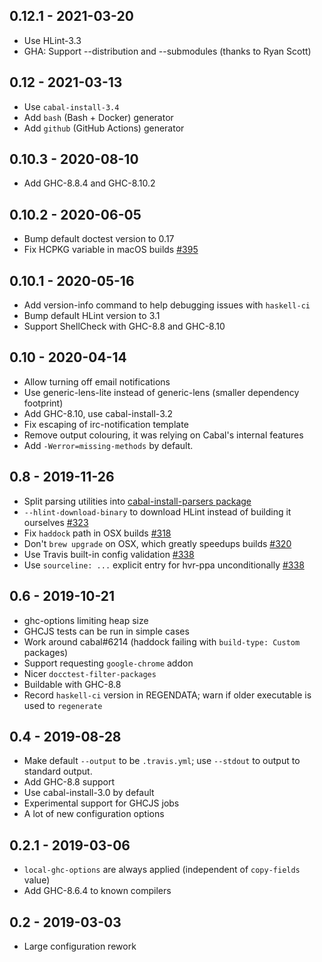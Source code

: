 ## 0.12.1 - 2021-03-20

- Use HLint-3.3
- GHA: Support --distribution and --submodules (thanks to Ryan Scott)

## 0.12 - 2021-03-13

- Use `cabal-install-3.4`
- Add `bash` (Bash + Docker) generator
- Add `github` (GitHub Actions) generator

## 0.10.3 - 2020-08-10

- Add GHC-8.8.4 and GHC-8.10.2

## 0.10.2 - 2020-06-05

- Bump default doctest version to 0.17
- Fix HCPKG variable in macOS builds [#395](https://github.com/haskell-CI/haskell-ci/issues/395)

## 0.10.1 - 2020-05-16

- Add version-info command to help debugging issues with `haskell-ci`
- Bump default HLint version to 3.1
- Support ShellCheck with GHC-8.8 and GHC-8.10

## 0.10 - 2020-04-14

- Allow turning off email notifications
- Use generic-lens-lite instead of generic-lens (smaller dependency footprint)
- Add GHC-8.10, use cabal-install-3.2
- Fix escaping of irc-notification template
- Remove output colouring, it was relying on Cabal's internal features
- Add `-Werror=missing-methods` by default.

## 0.8 - 2019-11-26

- Split parsing utilities into [cabal-install-parsers package](https://hackage.haskell.org/package/cabal-install-parsers)
- `--hlint-download-binary` to download HLint instead of building it ourselves [#323](https://github.com/haskell-ci/haskell-ci/pull/323)
- Fix `haddock` path in OSX builds [#318](https://github.com/haskell-ci/haskell-ci/pull/318)
- Don't `brew upgrade` on OSX, which greatly speedups builds [#320](https://github.com/haskell-ci/haskell-ci/pull/320)
- Use Travis built-in config validation [#338](https://github.com/haskell-CI/haskell-ci/pull/338)
- Use `sourceline: ...` explicit entry for hvr-ppa unconditionally [#338](https://github.com/haskell-CI/haskell-ci/pull/338)

## 0.6 - 2019-10-21

- ghc-options limiting heap size
- GHCJS tests can be run in simple cases
- Work around cabal#6214 (haddock failing with `build-type: Custom` packages)
- Support requesting `google-chrome` addon
- Nicer `docctest-filter-packages`
- Buildable with GHC-8.8
- Record `haskell-ci` version in REGENDATA;
  warn if older executable is used to `regenerate`

## 0.4 - 2019-08-28

* Make default `--output` to be `.travis.yml`; use `--stdout` to output to standard output.
* Add GHC-8.8 support
* Use cabal-install-3.0 by default
* Experimental support for GHCJS jobs
* A lot of new configuration options

## 0.2.1 - 2019-03-06

* `local-ghc-options` are always applied (independent of `copy-fields` value)
* Add GHC-8.6.4 to known compilers

## 0.2 - 2019-03-03

* Large configuration rework

